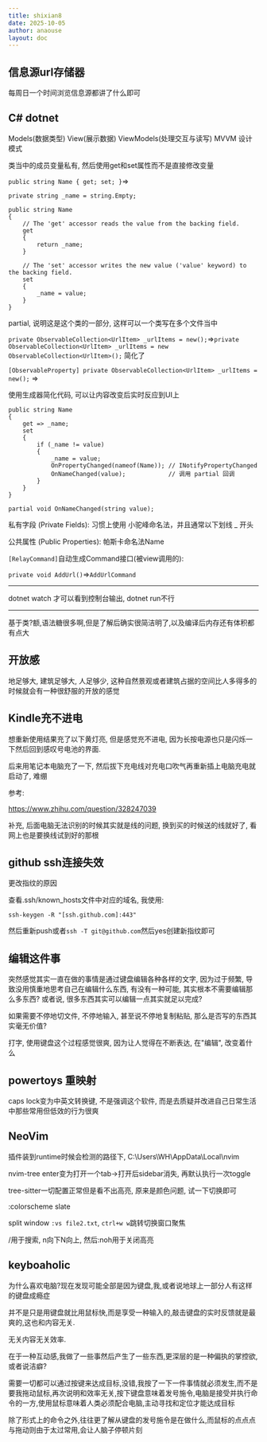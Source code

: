 ```yaml
---
title: shixian8
date: 2025-10-05
author: anaouse
layout: doc
---
```


## 信息源url存储器

每周日一个时间浏览信息源都讲了什么即可

## C# dotnet

Models(数据类型) View(展示数据) ViewModels(处理交互与读写) MVVM 设计模式

类当中的成员变量私有, 然后使用get和set属性而不是直接修改变量

`public string Name { get; set; }`=>

```
private string _name = string.Empty;

public string Name
{
    // The 'get' accessor reads the value from the backing field.
    get
    {
        return _name;
    }

    // The 'set' accessor writes the new value ('value' keyword) to the backing field.
    set
    {
        _name = value;
    }
}
```
partial, 说明这是这个类的一部分, 这样可以一个类写在多个文件当中

`private ObservableCollection<UrlItem> _urlItems = new();`=>`private ObservableCollection<UrlItem> _urlItems = new ObservableCollection<UrlItem>();` 简化了

`
[ObservableProperty]
private ObservableCollection<UrlItem> _urlItems = new();
` =>

使用生成器简化代码, 可以让内容改变后实时反应到UI上

```
public string Name
{
    get => _name;
    set
    {
        if (_name != value)
        {
            _name = value;
            OnPropertyChanged(nameof(Name)); // INotifyPropertyChanged
            OnNameChanged(value);            // 调用 partial 回调
        }
    }
}

partial void OnNameChanged(string value);
```
私有字段 (Private Fields): 习惯上使用 小驼峰命名法，并且通常以下划线 _ 开头

公共属性 (Public Properties): 帕斯卡命名法Name

`[RelayCommand]`自动生成Command接口(被view调用的):

`private void AddUrl()`=>`AddUrlCommand`

---

dotnet watch 才可以看到控制台输出, dotnet run不行

---

基于类?额,语法糖很多啊,但是了解后确实很简洁明了,以及编译后内存还有体积都有点大

## 开放感

地足够大, 建筑足够大, 人足够少, 这种自然景观或者建筑占据的空间比人多得多的时候就会有一种很舒服的开放的感觉 

## Kindle充不进电

想重新使用结果充了以下黄灯亮, 但是感觉充不进电, 因为长按电源也只是闪烁一下然后回到感叹号电池的界面.

后来用笔记本电脑充了一下, 然后拔下充电线对充电口吹气再重新插上电脑充电就启动了, 难绷

参考:

https://www.zhihu.com/question/328247039

补充, 后面电脑无法识别的时候其实就是线的问题, 换到买的时候送的线就好了, 看网上也是要换线试到好的那根

## github ssh连接失效

更改指纹的原因

查看.ssh/known_hosts文件中对应的域名, 我使用:

`ssh-keygen -R "[ssh.github.com]:443"`

然后重新push或者`ssh -T git@github.com`然后yes创建新指纹即可

## 编辑这件事
突然感觉其实一直在做的事情是通过键盘编辑各种各样的文字, 因为过于频繁, 导致没用慎重地思考自己在编辑什么东西, 有没有一种可能, 其实根本不需要编辑那么多东西? 或者说, 很多东西其实可以编辑一点其实就足以完成?

如果需要不停地切文件, 不停地输入, 甚至说不停地复制粘贴, 那么是否写的东西其实毫无价值?

打字, 使用键盘这个过程感觉很爽, 因为让人觉得在不断表达, 在"编辑", 改变着什么

## powertoys 重映射

caps lock变为中英文转换键, 不是强调这个软件, 而是去质疑并改进自己日常生活中那些常用但低效的行为很爽

## NeoVim

插件装到runtime时候会检测的路径下, C:\Users\WH\AppData\Local\nvim

nvim-tree enter变为打开一个tab->打开后sidebar消失, 再默认执行一次toggle

tree-sitter一切配置正常但是看不出高亮, 原来是颜色问题, 试一下切换即可

:colorscheme slate

split window `:vs file2.txt`, `ctrl+w w`跳转切换窗口聚焦

/用于搜索, n向下N向上, 然后:noh用于关闭高亮



## keyboaholic

为什么喜欢电脑?现在发现可能全部是因为键盘,我,或者说地球上一部分人有这样的键盘成瘾症

并不是只是用键盘就比用鼠标快,而是享受一种输入的,敲击键盘的实时反馈就是最爽的,这也和内容无关.

无关内容无关效率.

在于一种互动感,我做了一些事然后产生了一些东西,更深层的是一种偏执的掌控欲,或者说洁癖?

需要一切都可以通过按键来达成目标,没错,我按了一下一件事情就必须发生,而不是要我拖动鼠标,再次说明和效率无关,按下键盘意味着发号施令,电脑是接受并执行命令的一方,使用鼠标意味着人类必须配合电脑,主动寻找和定位才能达成目标

除了形式上的命令之外,往往更了解从键盘的发号施令是在做什么,而鼠标的点点点与拖动则由于太过常用,会让人脑子停顿片刻

##

